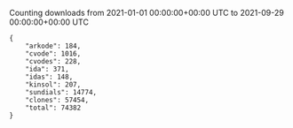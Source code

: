 
Counting downloads from 2021-01-01 00:00:00+00:00 UTC to 2021-09-29 00:00:00+00:00 UTC

```
{
    "arkode": 184,
    "cvode": 1016,
    "cvodes": 228,
    "ida": 371,
    "idas": 148,
    "kinsol": 207,
    "sundials": 14774,
    "clones": 57454,
    "total": 74382
}
```
